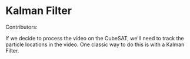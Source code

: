 # Kalman Filter

Contributors:

If we decide to process the video on the CubeSAT, we'll need to track the particle locations in the video. One classic way to do this is with a Kalman Filter. 
